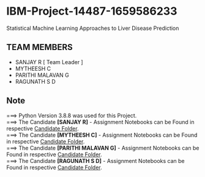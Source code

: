 # IBM-Project-14487-1659586233
Statistical Machine Learning Approaches to Liver Disease Prediction

## TEAM MEMBERS
- SANJAY R [ Team Leader ]
- MYTHEESH C
- PARITHI MALAVAN G
- RAGUNATH S D

## Note

===> Python Version 3.8.8 was used for this Project. <br>
===> The Candidate **[SANJAY R]**  - Assignment Notebooks can be Found in respective <a href="https://github.com/IBM-EPBL/IBM-Project-14487-1659586233/tree/main/ASSESSMENT/SANJAY%20R">Candidate Folder</a>. <br>
===> The Candidate **[MYTHEESH C]** - Assignment Notebooks can be Found in respective <a href="https://github.com/IBM-EPBL/IBM-Project-14487-1659586233/tree/main/ASSESSMENT/MYTHEESH%20C">Candidate Folder</a>. <br>
===> The Candidate **[PARITHI MALAVAN G]** - Assignment Notebooks can be Found in respective <a href="https://github.com/IBM-EPBL/IBM-Project-14487-1659586233/tree/main/ASSESSMENT/PARITHI%20MALAVAN%20G">Candidate Folder</a>. <br>
===> The Candidate **[RAGUNATH S D]** - Assignment Notebooks can be Found in respective <a href="https://github.com/IBM-EPBL/IBM-Project-14487-1659586233/tree/main/ASSESSMENT/RAGUNATH%20S%20D">Candidate Folder</a>. <br>

